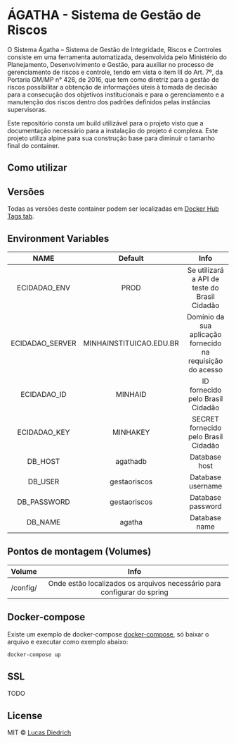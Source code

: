 # ÁGATHA - Sistema de Gestão de Riscos

O Sistema Ágatha – Sistema de Gestão de Integridade, Riscos e Controles consiste em uma ferramenta automatizada, desenvolvida pelo Ministério do Planejamento, Desenvolvimento e Gestão, para auxiliar no processo de gerenciamento de riscos e controle, tendo em vista o item III do Art. 7º, da Portaria GM/MP n° 426, de 2016, que tem como diretriz para a gestão de riscos possibilitar a obtenção de informações úteis à tomada de decisão para a consecução dos objetivos  institucionais e para o gerenciamento e a manutenção dos riscos dentro dos padrões definidos pelas instâncias supervisoras. 

Este repositório consta um build utilizável para o projeto visto que a documentação necessário para a instalação do projeto é complexa. Este projeto utiliza alpine para sua construção base para diminuir o tamanho final do container.

## Como utilizar


## Versões

Todas as versões deste container podem ser localizadas em [Docker Hub Tags tab](https://hub.docker.com/r/lucasdiedrich/agatha/tags/).

## Environment Variables

|  NAME  | Default | Info |
|:------:|:-------:|:-------:|
| ECIDADAO_ENV |  PROD  | Se utilizará a API de teste do Brasil Cidadão |
| ECIDADAO_SERVER |  MINHAINSTITUICAO.EDU.BR  | Domínio da sua aplicação fornecido na requisição do acesso  |
| ECIDADAO_ID |  MINHAID  | ID fornecido pelo Brasil Cidadão |
| ECIDADAO_KEY |  MINHAKEY  | SECRET fornecido pelo Brasil Cidadão |
|   DB_HOST  | agathadb | Database host |
|   DB_USER  | gestaoriscos | Database username |
|   DB_PASSWORD  | gestaoriscos | Database password |
|   DB_NAME  | agatha | Database name |

## Pontos de montagem (Volumes)

|  Volume  | Info |
|:------:|:-------:|
| /config/ | Onde estão localizados os arquivos necessário para configurar do spring |

## Docker-compose

Existe um exemplo de docker-compose [docker-compose](./docker-compose.yml), só baixar o arquivo e executar como exemplo abaixo:

```bash
docker-compose up
```

## SSL

TODO

## License

MIT © [Lucas Diedrich](https://github.com/lucasdiedrich)